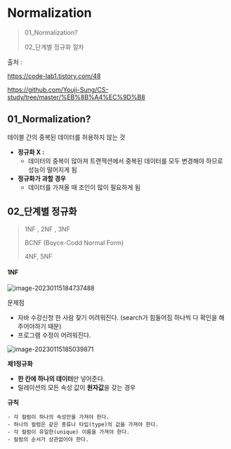 # Normalization

> 01_Normalization?
>
> 02_단계별 정규화 절차

출처 : 

https://code-lab1.tistory.com/48

https://github.com/Youji-Sung/CS-study/tree/master/%EB%8B%A4%EC%9D%B8



## 01_Normalization?

테이블 간의 중복된 데이터를 허용하지 않는 것

- **정규화 X :**
  - 데이터의 중복이 많아져 트랜잭션에서 중복된 데이터를 모두 변경해야 하므로 
    성능이 떨어지게 됨
- **정규화가 과할 경우**
  - 데이터를 가져올 때 조인이 많이 필요하게 됨



## 02_단계별 정규화

> 1NF , 2NF , 3NF
>
> BCNF (Boyce-Codd Normal Form)
>
> 4NF, 5NF

#### 1NF

![image-20230115184737488](C:\Users\jayho\AppData\Roaming\Typora\typora-user-images\image-20230115184737488.png)

문제점

- 자바 수강신청 한 사람 찾기 어려워진다. 
  (search가 힘들어짐 하나씩 다 확인을 해주어야하기 때문)
- 프로그램 수정이 어려워진다.



![image-20230115185039871](C:\Users\jayho\AppData\Roaming\Typora\typora-user-images\image-20230115185039871.png)

**제1정규화**

- **한 칸에 하나의 데이터**만 넣어준다.
- 릴레이션의 모든 속성 값이 **원자값**을 갖는 경우



**규칙**

```
- 각 컬럼이 하나의 속성만을 가져야 한다.
- 하나의 컬럼은 같은 종류나 타입(type)의 값을 가져야 한다.
- 각 컬럼이 유일한(unique) 이름을 가져야 한다.
- 칼럼의 순서가 상관없어야 한다.
```

















